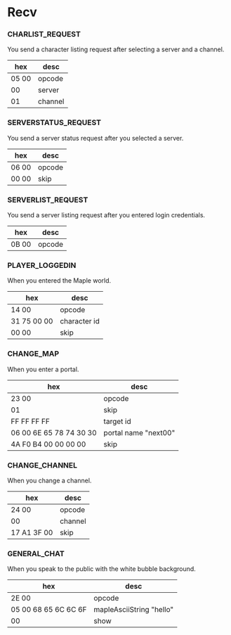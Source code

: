 # Recv

### CHARLIST_REQUEST
You send a character listing request after selecting a server and a channel.

|hex|desc|
|----|----|
|05 00|opcode|
|00|server|
|01|channel|

### SERVERSTATUS_REQUEST
You send a server status request after you selected a server.

|hex|desc|
|----|----|
|06 00|opcode|
|00 00|skip|

### SERVERLIST_REQUEST
You send a server listing request after you entered login credentials.

|hex|desc|
|----|----|
|0B 00|opcode|

### PLAYER_LOGGEDIN
When you entered the Maple world.

|hex|desc|
|----|----|
|14 00|opcode
|31 75 00 00|character id|
|00 00|skip|

### CHANGE_MAP
When you enter a portal.

|hex|desc|
|----|----|
|23 00|opcode|
|01|skip|
|FF FF FF FF|target id|
|06 00 6E 65 78 74 30 30|portal name "next00"|
|4A F0 B4 00 00 00 00|skip|

### CHANGE_CHANNEL
When you change a channel.

|hex|desc|
|----|----|
|24 00|opcode|
|00|channel|
|17 A1 3F 00|skip|

### GENERAL_CHAT
When you speak to the public with the white bubble background.

|hex|desc|
|----|----|
|2E 00|opcode|
|05 00 68 65 6C 6C 6F|mapleAsciiString "hello"|
|00|show|
